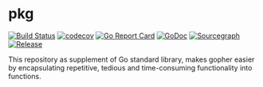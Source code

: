 # pkg

[![Build Status](https://github.com/jin06/pkg/workflows/Test/badge.svg?branch=main)](https://github.com/jin06/pkg/actions?query=branch%3Amain)
[![codecov](https://codecov.io/gh/jin06/pkg/graph/badge.svg?token=JMSO7Q0940)](https://codecov.io/gh/jin06/pkg)
[![Go Report Card](https://goreportcard.com/badge/github.com/jin06/pkg)](https://goreportcard.com/report/github.com/jin06/pkg)
[![GoDoc](https://pkg.go.dev/badge/github.com/jin06/pkg?status.svg)](https://pkg.go.dev/github.com/jin06/pkg?tab=doc)
[![Sourcegraph](https://sourcegraph.com/github.com/jin06/pkg/-/badge.svg)](https://sourcegraph.com/github.com/jin06/pkg?badge)
[![Release](https://img.shields.io/github/release/jin06/pkg.svg?style=flat-square)](https://github.com/jin06/pkg/releases)


This repository as supplement of Go standard library, makes gopher easier by encapsulating repetitive, tedious and time-consuming functionality into functions.

